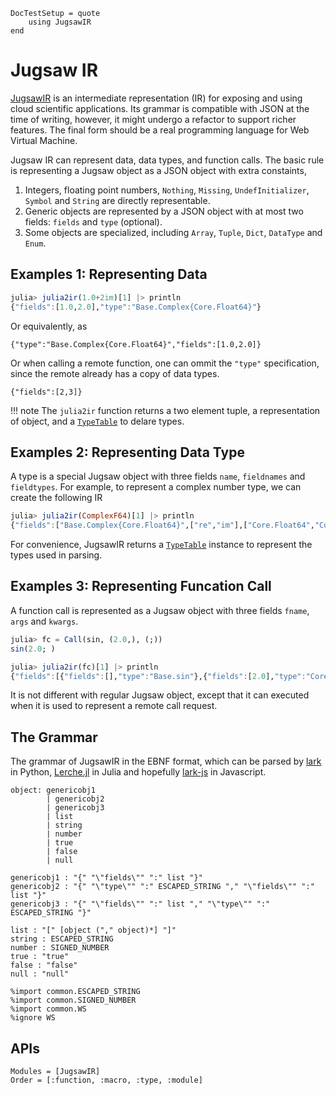 ```@meta
DocTestSetup = quote
    using JugsawIR
end 
```

# Jugsaw IR

[JugsawIR](@ref) is an intermediate representation (IR) for exposing and using cloud scientific applications.
Its grammar is compatible with JSON at the time of writing, however, it might undergo a refactor to support richer features.
The final form should be a real programming language for Web Virtual Machine.

Jugsaw IR can represent data, data types, and function calls.
The basic rule is representing a Jugsaw object as a JSON object with extra constaints,
1. Integers, floating point numbers, `Nothing`, `Missing`, `UndefInitializer`, `Symbol` and `String` are directly representable.
2. Generic objects are represented by a JSON object with at most two fields: `fields` and `type` (optional).
3. Some objects are specialized, including `Array`, `Tuple`, `Dict`, `DataType` and `Enum`.

## Examples 1: Representing Data
```julia
julia> julia2ir(1.0+2im)[1] |> println
{"fields":[1.0,2.0],"type":"Base.Complex{Core.Float64}"}
```
Or equivalently, as
```jugsawir
{"type":"Base.Complex{Core.Float64}","fields":[1.0,2.0]}
```

Or when calling a remote function, one can ommit the `"type"` specification, since the remote already has a copy of data types.
```jugsawir
{"fields":[2,3]}
```

!!! note
    The `julia2ir` function returns a two element tuple, a representation of object, and a [`TypeTable`](@ref) to delare types.

## Examples 2: Representing Data Type
A type is a special Jugsaw object with three fields `name`, `fieldnames` and `fieldtypes`.
For example, to represent a complex number type, we can create the following IR

```julia
julia> julia2ir(ComplexF64)[1] |> println
{"fields":["Base.Complex{Core.Float64}",["re","im"],["Core.Float64","Core.Float64"]],"type":"Core.DataType"}
```

For convenience, JugsawIR returns a [`TypeTable`](@ref) instance to represent the types used in parsing.

## Examples 3: Representing Funcation Call
A function call is represented as a Jugsaw object with three fields `fname`, `args` and `kwargs`.
```julia
julia> fc = Call(sin, (2.0,), (;))
sin(2.0; )

julia> julia2ir(fc)[1] |> println
{"fields":[{"fields":[],"type":"Base.sin"},{"fields":[2.0],"type":"Core.Tuple{Core.Float64}"},{"fields":[],"type":"Core.NamedTuple{(), Core.Tuple{}}"}],"type":"JugsawIR.Call{Base.sin, Core.Tuple{Core.Float64}, Core.NamedTuple{(), Core.Tuple{}}}"}
```

It is not different with regular Jugsaw object, except that it can executed when it is used to represent a remote call request.

## The Grammar
The grammar of JugsawIR in the EBNF format, which can be parsed by [lark](https://lark-parser.readthedocs.io/en/latest/) in Python,
[Lerche.jl](https://github.com/jamesrhester/Lerche.jl) in Julia and hopefully [lark-js](https://pypi.org/project/lark-js/) in Javascript.

```
object: genericobj1
        | genericobj2
        | genericobj3
        | list
        | string
        | number
        | true
        | false
        | null

genericobj1 : "{" "\"fields\"" ":" list "}"
genericobj2 : "{" "\"type\"" ":" ESCAPED_STRING "," "\"fields\"" ":" list "}"
genericobj3 : "{" "\"fields\"" ":" list "," "\"type\"" ":" ESCAPED_STRING "}"

list : "[" [object ("," object)*] "]"
string : ESCAPED_STRING
number : SIGNED_NUMBER
true : "true"
false : "false"
null : "null"

%import common.ESCAPED_STRING
%import common.SIGNED_NUMBER
%import common.WS
%ignore WS
```

## APIs

```@autodocs
Modules = [JugsawIR]
Order = [:function, :macro, :type, :module]
```
